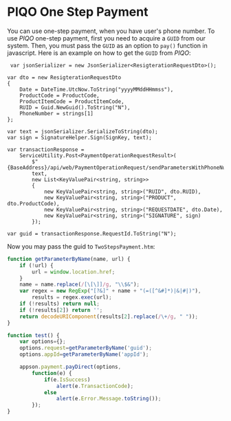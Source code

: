 # PIQO One Step Payment

You can use one-step payment, when you have user's phone number.
To use *PIQO* one-step payment, first you need to acquire a `GUID` from our system. Then, you must pass the `GUID` as an option to `pay()` function in javascript.
Here is an example on how to get the `GUID` from *PIQO*:

```CSharp
 var jsonSerializer = new JsonSerializer<ResigterationRequestDto>();

var dto = new ResigterationRequestDto
{
    Date = DateTime.UtcNow.ToString("yyyyMMddHHmmss"),
    ProductCode = ProductCode,
    ProductItemCode = ProductItemCode,
    RUID = Guid.NewGuid().ToString("N"),
    PhoneNumber = strings[1]
};

var text = jsonSerializer.SerializeToString(dto);
var sign = SignatureHelper.Sign(SignKey, text);

var transactionResponse =
    ServiceUtility.Post<PaymentOperationRequestResult>(
        $"{BaseAddress}/api/web/PaymentOperationRequest/sendParametersWithPhoneNumber",
        text,
        new List<KeyValuePair<string, string>>
        {
            new KeyValuePair<string, string>("RUID", dto.RUID),
            new KeyValuePair<string, string>("PRODUCT", dto.ProductCode),
            new KeyValuePair<string, string>("REQUESTDATE", dto.Date),
            new KeyValuePair<string, string>("SIGNATURE", sign)
        });

var guid = transactionResponse.RequestId.ToString("N");
```

Now you may pass the guid to `TwoStepsPayment.htm`:

```javascript
function getParameterByName(name, url) {
    if (!url) {
        url = window.location.href;
    }
    name = name.replace(/[\[\]]/g, "\\$&");
    var regex = new RegExp("[?&]" + name + "(=([^&#]*)|&|#|)"),
        results = regex.exec(url);
    if (!results) return null;
    if (!results[2]) return '';
    return decodeURIComponent(results[2].replace(/\+/g, " "));
}

function test() {
    var options={};
    options.request=getParameterByName('guid');
    options.appId=getParameterByName('appId');

    appson.payment.payDirect(options,
        function(e) {
            if(e.IsSuccess)
                alert(e.TransactionCode);
            else
                alert(e.Error.Message.toString());
        });
}
```